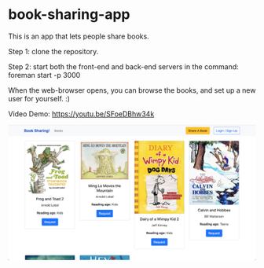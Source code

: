 # book-sharing-app

This is an app that lets people share books.

Step 1: clone the repository.

Step 2: start both the front-end and back-end servers in the command: foreman start -p 3000

When the web-browser opens, you can browse the books, and set up a new user for yourself. :)

Video Demo: https://youtu.be/SFoeDBhw34k

![Book Sharing App Homepage](/BookSharing_homepage.png)
